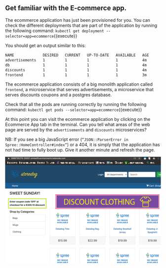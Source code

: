 ## Get familiar with the E-commerce app.

The ecommerce application has just been provisioned for you. You can check the different deployments that are part of the application by running the following command: `kubectl get deployment --selector=app=ecommerce`{{execute}}

You should get an output similar to this:

```
NAME             DESIRED   CURRENT   UP-TO-DATE   AVAILABLE   AGE
advertisements   1         1         1            1           4m
db               1         1         1            1           4m
discounts        1         1         1            1           4m
frontend         1         1         1            1           3m
```

The ecommerce application consists of a big monolith application called `frontend`, a microservice that serves advertisements, a microservice that serves discounts coupons and a postgres database.

Check that all the pods are running correctly by running the following command: `kubectl get pods --selector=app=ecommerce`{{execute}}

At this point you can visit the ecommerce application by clicking on the Ecommerce App tab in the terminal. Can you tell what areas of the web page are served by the `advertisements` and `discounts` microservices?

NB: If you see a big JavaScript error (`“JSON::ParserError in Spree::HomeController#index”`) or a 404, it is simply that the application has not had time to fully boot up.
Give it another minute and refresh the page.

![Ecommerce Website](./assets/ecommerce_sections.png)